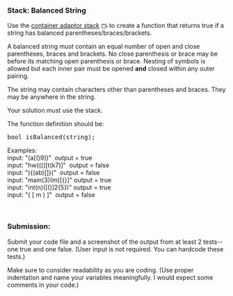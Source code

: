 <div class="description user_content enhanced" data-resource-type="assignment.body" data-resource-id="1549715"><h3>Stack: Balanced String</h3>
<p>Use the <a class="inline_disabled external" href="https://cplusplus.com/reference/stack/stack/" target="_blank" rel="noreferrer noopener"><span>container adaptor stack</span><span class="external_link_icon" style="margin-inline-start: 5px; display: inline-block; text-indent: initial; " role="presentation"><svg viewBox="0 0 1920 1920" xmlns="http://www.w3.org/2000/svg" style="width:1em; height:1em; vertical-align:middle; fill:currentColor">
    <path d="M1226.667 267c88.213 0 160 71.787 160 160v426.667H1280v-160H106.667v800C106.667 1523 130.56 1547 160 1547h1066.667c29.44 0 53.333-24 53.333-53.333v-213.334h106.667v213.334c0 88.213-71.787 160-160 160H160c-88.213 0-160-71.787-160-160V427c0-88.213 71.787-160 160-160Zm357.706 442.293 320 320c20.8 20.8 20.8 54.614 0 75.414l-320 320-75.413-75.414 228.907-228.906H906.613V1013.72h831.254L1508.96 784.707l75.413-75.414Zm-357.706-335.626H160c-29.44 0-53.333 24-53.333 53.333v160H1280V427c0-29.333-23.893-53.333-53.333-53.333Z" fill-rule="evenodd"></path>
</svg>
<span class="screenreader-only"></span></span></a> to create a function that returns true if a string has balanced parentheses/braces/brackets.</p>
<p>A balanced string must contain an equal number of open and close parentheses, braces and brackets. No close parenthesis or brace may be before its matching open parenthesis or brace. Nesting of symbols is allowed but each inner pair must be opened <strong>and</strong> closed within any outer pairing. </p>
<p>The string may contain characters other than parentheses and braces. They may be anywhere in the string.</p>
<p>Your solution must use the stack.</p>
<p>The function definition should be:</p>
<pre>bool isBalanced(string);</pre>
<p>Examples: <br>input: "(a[()9])" &nbsp;output = true <br>input: "hw(((([t(k7)]" &nbsp;output = false<br>input: "){(ab)[]}(" &nbsp;output = false<br>input: "main(3)(m)[{}]" output = true<br>input: "int(n)([()]2{5})" output = true<br>input: "( [ m ) ]" &nbsp;output = false</p>
<p>&nbsp;</p>
<h3>Submission:</h3>
<p>Submit your code file and a screenshot of the output from at least 2 tests-- one true and one false. (User input is not required. You can hardcode these tests.)</p>
<p>Make sure to consider readability as you are coding. (Use proper indentation and name your variables meaningfully. I would expect some comments in your code.)</p></div>
